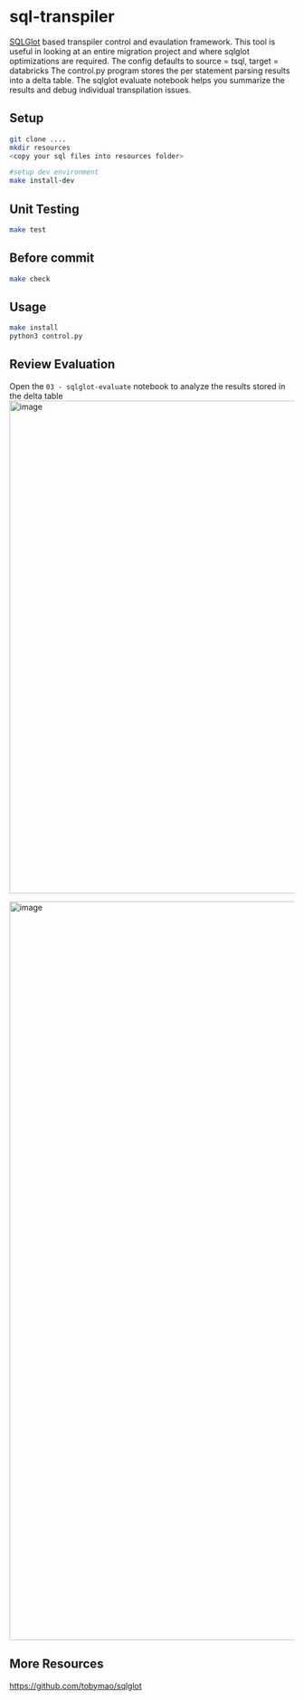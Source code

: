 # sql-transpiler
[SQLGlot](https://github.com/tobymao/sqlglot) based transpiler control and evaulation framework. This tool is useful in looking at an entire migration project and where sqlglot optimizations are required.
The config defaults to source = tsql, target = databricks
The control.py program stores the per statement parsing results into a delta table. The sqlglot evaluate notebook helps you summarize the results and debug individual transpilation issues.

## Setup

```bash
git clone ....
mkdir resources
<copy your sql files into resources folder>

#setup dev environment
make install-dev
```

## Unit Testing
```bash
make test
```

## Before commit
```bash
make check
```

## Usage
```bash
make install
python3 control.py
```

## Review Evaluation
Open the `03 - sqlglot-evaluate` notebook to analyze the results stored in the delta table
<img width="871" alt="image" src="https://github.com/dmoore247/sql-transpiler/assets/1122251/bae84089-82f5-4252-9d42-f6e7fa95e6ac">


<img width="1306" alt="image" src="https://github.com/dmoore247/sql-transpiler/assets/1122251/c6f399e2-7862-47d7-81a9-6edcc242ee0e">


## More Resources
https://github.com/tobymao/sqlglot
